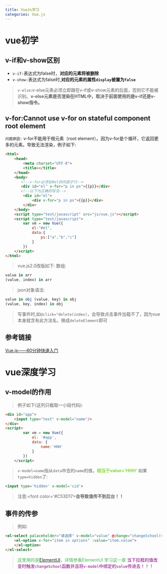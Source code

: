 ```yaml
---
title: VueJs学习
categories: Vue.js
---
```


# vue初学
## v-if和v-show区别
- `v-if:`表达式为false时，**对应的元素将被删除**
- `v-show:`表达式为false时,**对应的元素的属性`display`被置为`false`**
> `v-else`:v-else元素必须立即跟在v-if或v-show元素的后面，否则它不能被识别。**v-else元素是否渲染在HTML中，取决于前面使用的是v-if还是v-show指令。**

## v-for:Cannot use v-for on stateful component root element
`问题原因:` v-for不能用于根元素（root element）。因为v-for是个循环，它返回更多的元素。导致无法渲染，例子如下:
``` html
<html>
	<head>
		<meta charset="UTF-8">
		<title></title>
	</head>
	<body>
	   <!--v-for必须在#el的内部才行-->
	   <div id="el" v-for="p in ps">{{p}}</div>
	   <!--以下为正确的写法-->
		<div id="el">
			<div v-for="p in ps">{{p}}</div>
		</div>
	</body>
	<script type="text/javascript" src="js/vue.js"></script>
	<script type="text/javascript">
        var vm = new Vue({
        	el:"#el",
        	data:{
        		ps:["a","b","c"]
        	}
        })	
	</script>
</html>
```
> vue.js2.0改版如下:
> 数组:
``` js
value in arr
(value, index) in arr
```
> json对象语法:
``` js
value in obj (value, key) in obj
(value, key, index) in obj
```
> 写事件时,如`@click="delete(index)`，会导致点击事件加载不了，因为vue本身就含有此方法名，换成`deleteElement`即可

## 参考链接
[Vue.js——60分钟快速入门](http://www.cnblogs.com/keepfool/p/5619070.html)

# vue深度学习
## v-model的作用
> 例子如下(这列只截取一小段代码):

``` html
<div id="app">
    <input type="text" v-model="name"/>
</div>
<script>
		var vm = new Vue({
			el: '#app',
			data: {
				name:'HHH'
			}
		})
	</script>
```
> `v-model=name`指从`data`中去的`name`的值，<font color='#80D63F'>**相当于value='HHH'**</font>
> 如果`type=hidden`了:

``` html
<input type='hidden' v-model='cid'>
```
> 注意:<font color='#C53D17>**会导致值传不到后台！！**</font>
## 事件的传参
> 例如:

``` html
<el-select palaceholder="请选择" v-model="value" @change="changeSchool(value)">
	<el-option v-for="item in options" :value="item.value">
	</el-option>
</el-select>
```
> <font color='#48B456'>这里用的是[ElementUI]()，详情参看ElementUI 学习这一章</font>
> <font color='#820082'>当下拉框的值改变时触发`changeSchool`函数并且将`v-model`中绑定的`value`传进去！！！</font>